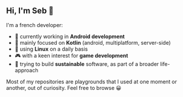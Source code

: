 ## Hi, I'm Seb 👋

I'm a french developer:
* 💼 currently working in **Android development**
* 🔎 mainly focused on **Kotlin** (android, multiplatform, server-side)
* 🐧 using **Linux** on a daily basis
* 🎮 with a keen interest for **game development**
* 🌿 trying to build **sustainable** software, as part of a broader life-approach

Most of my repositories are playgrounds that I used at one moment or another, out of curiosity. Feel free to browse 😀
